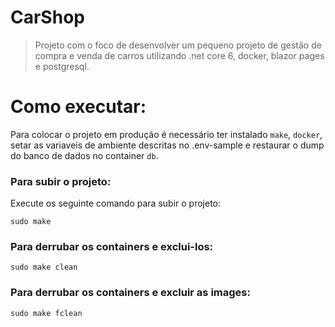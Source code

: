 # CarShop
> Projeto com o foco de desenvolver um pequeno projeto de gestão de compra e venda de carros utilizando .net core 6, docker, blazor pages e postgresql.


# Como executar:
Para colocar o projeto em produção é necessário ter instalado `make`, `docker`, setar as variaveis de ambiente descritas no .env-sample e restaurar o dump do banco de dados no container `db`.

### Para subir o projeto:
Execute os seguinte comando para subir o projeto:
```
sudo make
```

### Para derrubar os containers e exclui-los:
```
sudo make clean
```

### Para derrubar os containers e excluir as images:
```
sudo make fclean
```
